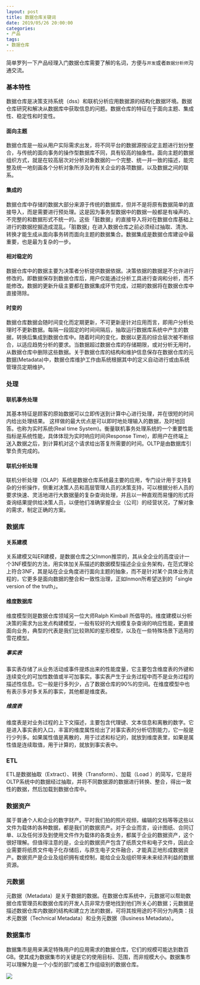 ```yaml
---
layout: post
title: 数据仓库关键词
date: 2019/05/26 20:00:00
categories:
- 产品
tags:
- 数据仓库
---
```

简单罗列一下产品经理入门数据仓库需要了解的名词，方便与`开发`或者`数据分析师`沟通交流。

### 基本特性
数据仓库是决策支持系统（dss）和联机分析应用数据源的结构化数据环境。数据仓库研究和解决从数据库中获取信息的问题。数据仓库的特征在于面向主题、集成性、稳定性和时变性。

#### 面向主题

数据仓库是一般从用户实际需求出发，将不同平台的数据源按设定主题进行划分整合，与传统的面向事务的操作型数据库不同，具有较高的抽象性。面向主题的数据组织方式，就是在较高层次对分析对象数据的一个完整、统一并一致的描述，能完整及统一地刻画各个分析对象所涉及的有关企业的各项数据，以及数据之间的联系。

#### 集成的

数据仓库中存储的数据大部分来源于传统的数据库，但并不是将原有数据简单的直接导入，而是需要进行预处理。这是因为事务型数据中的数据一般都是有噪声的、不完整的和数据形式不统一的。这些「脏数据」的直接导入将对在数据仓库基础上进行的数据挖掘造成混乱。「脏数据」在进入数据仓库之前必须经过抽取、清洗、转换才能生成从面向事务转而面向主题的数据集合。数据集成是数据仓库建设中最重要，也是最为复杂的一步。

#### 相对稳定的

数据仓库中的数据主要为决策者分析提供数据依据。决策依据的数据是不允许进行修改的。即数据保存到数据仓库后，用户仅能通过分析工具进行查询和分析，而不能修改。数据的更新升级主要都在数据集成环节完成，过期的数据将在数据仓库中直接筛除。

#### 时变的

数据仓库数据会随时间变化而定期更新，不可更新是针对应用而言，即用户分析处理时不更新数据。每隔一段固定的时间间隔后，抽取运行数据库系统中产生的数据，转换后集成到数据仓库中。随着时间的变化，数据以更高的综合层次被不断综合，以适应趋势分析的要求。当数据超过数据仓库的存储期限，或对分析无用时，从数据仓库中删除这些数据。关于数据仓库的结构和维护信息保存在数据仓库的元数据(Metadata)中，数据仓库维护工作由系统根据其中的定义自动进行或由系统管理员定期维护。

### 处理

#### 联机事务处理

其基本特征是顾客的原始数据可以立即传送到计算中心进行处理，并在很短的时间内给出处理结果。
这样做的最大优点是可以即时地处理输入的数据，及时地回答。也称为实时系统(Real time System)。衡量联机事务处理系统的一个重要性能指标是系统性能，具体体现为实时响应时间(Response Time)，即用户在终端上送入数据之后，到计算机对这个请求给出答复所需要的时间。OLTP是由数据库引擎负责完成的。

#### 联机分析处理

联机分析处理（OLAP）系统是数据仓库系统最主要的应用，专门设计用于支持复杂的分析操作，侧重对决策人员和高层管理人员的决策支持，可以根据分析人员的要求快速、灵活地进行大数据量的复杂查询处理，并且以一种直观而易懂的形式将查询结果提供给决策人员，以便他们准确掌握企业（公司）的经营状况，了解对象的需求，制定正确的方案。

### 数据库

#### 关系建模

关系建模又叫ER建模，是数据仓库之父Inmon推崇的，其从全企业的高度设计一个3NF模型的方法，用实体加关系描述的数据模型描述企业业务架构，在范式理论上符合3NF，其是站在企业角度进行面向主题的抽象，而不是针对某个具体业务流程的，它更多是面向数据的整合和一致性治理，正如Inmon所希望达到的「single version of the truth」。

#### 维度数据库

维度模型则是数据仓库领域另一位大师Ralph Kimball 所倡导的。维度建模以分析决策的需求为出发点构建模型，一般有较好的大规模复杂查询的响应性能，更直接面向业务，典型的代表是我们比较熟知的星形模型，以及在一些特殊场景下适用的雪花模型。

##### 事实表

事实表存储了从业务活动或事件提炼出来的性能度量，它主要包含维度表的外键和连续变化的可加性数值或半可加事实。事实表产生于业务过程中而不是业务过程的描述性信息。它一般是行多列少，占了数据仓库的90%的空间。在维度模型中也有表示多对多关系的事实，其他都是维度表。

##### 维度表

维度表是对业务过程的上下文描述，主要包含代理键、文本信息和离散的数字。它是进入事实表的入口，丰富的维度属性给出了对事实表的分析切割能力，它一般是行少列多。如果属性值是离散的，用于过滤和标记的，就放到维度表里，如果是属性值是连续取值，用于计算的，就放到事实表中。

### ETL

ETL是数据抽取（Extract）、转换（Transform）、加载（Load ）的简写，它是将OLTP系统中的数据经过抽取，并将不同数据源的数据进行转换、整合，得出一致性的数据，然后加载到数据仓库中。

### 数据资产

属于普通个人和企业的数字财产。平时我们拍的照片视频，编辑的文档等等这些以文件为载体的各种数据，都是我们的数据资产。对于企业而言，设计图纸、合同订单、以及任何涉及到使用文件作为载体的各类业务，都属于企业的数据资产，这个很好理解。但值得注意的是，企业的数据资产包含了纸质文件和电子文件，因此企业需要将纸质文件电子化存储后，与原生电子文件融合，才能真正地形成数据资产。数据资产是企业及组织拥有或控制，能给企业及组织带来未来经济利益的数据资源。

### 元数据

元数据（Metadata）是关于数据的数据。在数据仓库系统中，元数据可以帮助数据仓库管理员和数据仓库的开发人员非常方便地找到他们所关心的数据；元数据是描述数据仓库内数据的结构和建立方法的数据，可将其按用途的不同分为两类：技术元数据（Technical Metadata）和业务元数据（Business Metadata）。

### 数据集市

数据集市是用来满足特殊用户的应用需求的数据仓库，它们的规模可能达到数百GB。使其成为数据集市的关键是它的使用目标、范围，而非规模大小。数据集市可以理解为是一个小型的部门或者工作组级别的数据仓库。

![](http://pics.naaln.com/blog/2019-05-26-%E6%95%B0%E6%8D%AE%E4%BB%93%E5%BA%93.png-basicBlog)